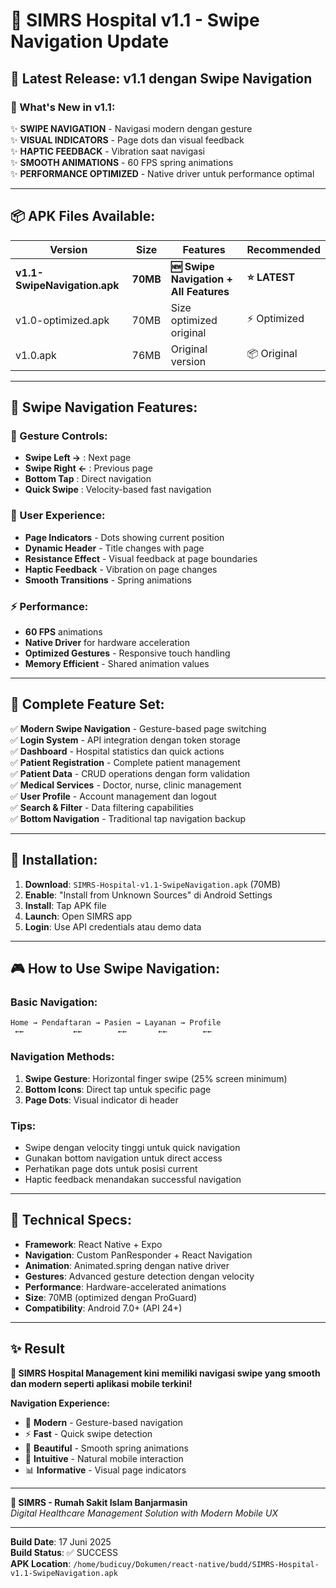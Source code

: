 # 🎉 **SIMRS Hospital v1.1 - Swipe Navigation Update**

## 📱 **Latest Release: v1.1 dengan Swipe Navigation**

### **🚀 What's New in v1.1:**
✨ **SWIPE NAVIGATION** - Navigasi modern dengan gesture  
✨ **VISUAL INDICATORS** - Page dots dan visual feedback  
✨ **HAPTIC FEEDBACK** - Vibration saat navigasi  
✨ **SMOOTH ANIMATIONS** - 60 FPS spring animations  
✨ **PERFORMANCE OPTIMIZED** - Native driver untuk performance optimal  

---

## 📦 **APK Files Available:**

| Version | Size | Features | Recommended |
|---------|------|----------|-------------|
| **v1.1-SwipeNavigation.apk** | **70MB** | **🆕 Swipe Navigation + All Features** | **⭐ LATEST** |
| v1.0-optimized.apk | 70MB | Size optimized original | ⚡ Optimized |
| v1.0.apk | 76MB | Original version | 📦 Original |

---

## 🎯 **Swipe Navigation Features:**

### **🔄 Gesture Controls:**
- **Swipe Left →** : Next page
- **Swipe Right ←** : Previous page  
- **Bottom Tap** : Direct navigation
- **Quick Swipe** : Velocity-based fast navigation

### **📱 User Experience:**
- **Page Indicators** - Dots showing current position
- **Dynamic Header** - Title changes with page
- **Resistance Effect** - Visual feedback at page boundaries
- **Haptic Feedback** - Vibration on page changes
- **Smooth Transitions** - Spring animations

### **⚡ Performance:**
- **60 FPS** animations
- **Native Driver** for hardware acceleration
- **Optimized Gestures** - Responsive touch handling
- **Memory Efficient** - Shared animation values

---

## 🏥 **Complete Feature Set:**

✅ **Modern Swipe Navigation** - Gesture-based page switching  
✅ **Login System** - API integration dengan token storage  
✅ **Dashboard** - Hospital statistics dan quick actions  
✅ **Patient Registration** - Complete patient management  
✅ **Patient Data** - CRUD operations dengan form validation  
✅ **Medical Services** - Doctor, nurse, clinic management  
✅ **User Profile** - Account management dan logout  
✅ **Search & Filter** - Data filtering capabilities  
✅ **Bottom Navigation** - Traditional tap navigation backup  

---

## 📲 **Installation:**

1. **Download**: `SIMRS-Hospital-v1.1-SwipeNavigation.apk` (70MB)
2. **Enable**: "Install from Unknown Sources" di Android Settings
3. **Install**: Tap APK file
4. **Launch**: Open SIMRS app
5. **Login**: Use API credentials atau demo data

---

## 🎮 **How to Use Swipe Navigation:**

### **Basic Navigation:**
```
Home → Pendaftaran → Pasien → Layanan → Profile
 ←←           ←←        ←←       ←←        ←←
```

### **Navigation Methods:**
1. **Swipe Gesture**: Horizontal finger swipe (25% screen minimum)
2. **Bottom Icons**: Direct tap untuk specific page
3. **Page Dots**: Visual indicator di header

### **Tips:**
- Swipe dengan velocity tinggi untuk quick navigation
- Gunakan bottom navigation untuk direct access
- Perhatikan page dots untuk posisi current
- Haptic feedback menandakan successful navigation

---

## 🔧 **Technical Specs:**

- **Framework**: React Native + Expo
- **Navigation**: Custom PanResponder + React Navigation
- **Animation**: Animated.spring dengan native driver
- **Gestures**: Advanced gesture detection dengan velocity
- **Performance**: Hardware-accelerated animations
- **Size**: 70MB (optimized dengan ProGuard)
- **Compatibility**: Android 7.0+ (API 24+)

---

## ✨ **Result**

**🎉 SIMRS Hospital Management kini memiliki navigasi swipe yang smooth dan modern seperti aplikasi mobile terkini!**

**Navigation Experience:**
- 📱 **Modern** - Gesture-based navigation
- ⚡ **Fast** - Quick swipe detection
- 🎨 **Beautiful** - Smooth spring animations  
- 🔄 **Intuitive** - Natural mobile interaction
- 📊 **Informative** - Visual page indicators

---

**🏥 SIMRS - Rumah Sakit Islam Banjarmasin**  
*Digital Healthcare Management Solution with Modern Mobile UX*

---

**Build Date**: 17 Juni 2025  
**Build Status**: ✅ SUCCESS  
**APK Location**: `/home/budicuy/Dokumen/react-native/budd/SIMRS-Hospital-v1.1-SwipeNavigation.apk`
